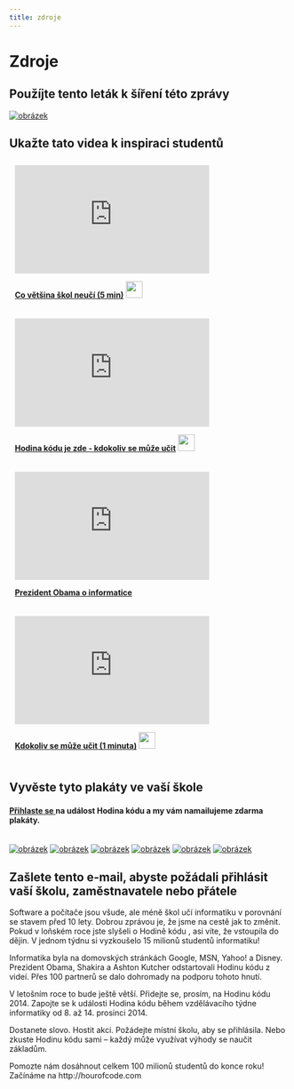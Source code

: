 ```yaml
---
title: zdroje
---
```


# Zdroje

## Použíjte tento leták k šíření této zprávy

[![obrázek][1]][2]

 [1]: /images/fit-250/one-pager.png
 [2]: /resources/hoc-one-pager.pdf

## Ukažte tato videa k inspiraci studentů

<div style="float:left; padding:10px">
  <iframe width="350" height="195" src="https://www.youtubeeducation.com/embed/nKIu9yen5nc?iv_load_policy=3&rel=0&autohide=1&showinfo=0" frameborder="0" allowfullscreen></iframe>
  <p>
    <a href="https://www.youtube.com/watch?v=nKIu9yen5nc"><strong>Co většina škol neučí (5 min)</strong></a> <a href="https://dl.dropbox.com/sh/6sdjczibjih6x8s/Rjs8XgYNzr/Code-5-minute.mov?dl=1"><img src="/images/download.png" width="30px" /></a>
  </p>
</div>

<div style="float:left; padding:10px">
  <iframe width="350" height="195" src="https://www.youtubeeducation.com/embed/FC5FbmsH4fw?iv_load_policy=3&rel=0&autohide=1&showinfo=0" frameborder="0" allowfullscreen></iframe>
  <p>
    <a href="https://www.youtube.com/watch?FC5FbmsH4fw"><strong>Hodina kódu je zde - kdokoliv se může učit</strong></a> <a href="http://s3.amazonaws.com/cdo-videos/HoC-video-15mb.mp4"><img src="/images/download.png" width="30px" /></a>
  </p>
</div>

<div style='clear:both'>
</div>

<div style="float:left; padding:10px">
  <iframe width="350" height="195" src="https://www.youtubeeducation.com/embed/6XvmhE1J9PY?iv_load_policy=3&rel=0&autohide=1&showinfo=0" frameborder="0" allowfullscreen></iframe>
  <p>
    <a href="https://www.youtube.com/watch?6XvmhE1J9PY"><strong>Prezident Obama o informatice</strong></a>
  </p>
</div>

<div style="float:left; padding:10px">
  <iframe width="350" height="195" src="https://www.youtubeeducation.com/embed/qYZF6oIZtfc?iv_load_policy=3&rel=0&autohide=1&showinfo=0" frameborder="0" allowfullscreen></iframe>
  <p>
    <a href="https://www.youtube.com/watch?qYZF6oIZtfc"><strong>Kdokoliv se může učit (1 minuta)</strong></a> <a href="https://dl.dropbox.com/sh/6sdjczibjih6x8s/_0RSOSY8oW/Code-1-min.mov?dl=1"><img src="/images/download.png" width="30px" /></a>
  </p>
</div>

<div style="float:left; padding:10px">
</div>

<div style='clear:both'>
</div>

<a id="posters"></p> <h2>
  Vyvěste tyto plakáty ve vaší škole
</h2>

<h4>
  <a href="http://hourofcode.com/us#signup">Přihlaste se </a> na událost Hodina kódu a my vám namailujeme zdarma plakáty.
</h4>

<p>
  <br /> <a href="/resources/mark-zuckerberg-poster.pdf"><img src="/images/fit-280/mark-zuckerberg.png" alt="obrázek" /></a> <a href="/resources/marissa-mayer-poster.pdf"><img src="/images/fit-280/marissa-mayer.png" alt="obrázek" /></a> <a href="/resources/chris-bosh-poster.pdf"><img src="/images/fit-280/chris-bosh.png" alt="obrázek" /></a> <a href="/resources/susan-wojcicki-poster.pdf"><img src="/images/fit-280/susan-wojcicki.png" alt="obrázek" /></a> <a href="/resources/barack-obama-poster.pdf"><img src="/images/fit-280/barack-obama.png" alt="obrázek" /></a> <a href="/resources/ashton-kutcher-poster.pdf"><img src="/images/fit-280/ashton-kutcher.png" alt="obrázek" /></a>
</p>

<p>
  <a id="email"></a>
</p>

<h2>
  Zašlete tento e-mail, abyste požádali přihlásit vaší školu, zaměstnavatele nebo přátele
</h2>

<p>
  Software a počítače jsou všude, ale méně škol učí informatiku v porovnání se stavem před 10 lety. Dobrou zprávou je, že jsme na cestě jak to změnit. Pokud v loňském roce jste slyšeli o Hodině kódu , asi víte, že vstoupila do dějin. V jednom týdnu si vyzkoušelo 15 milionů studentů informatiku!
</p>

<p>
  Informatika byla na domovských stránkách Google, MSN, Yahoo! a Disney. Prezident Obama, Shakira a Ashton Kutcher odstartovali Hodinu kódu z videí. Přes 100 partnerů se dalo dohromady na podporu tohoto hnutí.
</p>

<p>
  V letošním roce to bude ještě větší. Přidejte se, prosím, na Hodinu kódu 2014. Zapojte se k události Hodina kódu během vzdělávacího týdne informatiky od 8. až 14. prosinci 2014.
</p>

<p>
  Dostanete slovo. Hostit akci. Požádejte místní školu, aby se přihlásila. Nebo zkuste Hodinu kódu sami – každý může využívat výhody se naučit základům.
</p>

<p>
  Pomozte nám dosáhnout celkem 100 milionů studentů do konce roku! Začínáme na http://hourofcode.com
</p>